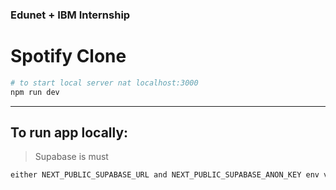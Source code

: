 ### Edunet + IBM Internship

# Spotify Clone

```bash
# to start local server nat localhost:3000
npm run dev
```

---

## To run app locally:

> Supabase is must

```bash
either NEXT_PUBLIC_SUPABASE_URL and NEXT_PUBLIC_SUPABASE_ANON_KEY env variables or supabaseUrl and supabaseKey are required!
```
